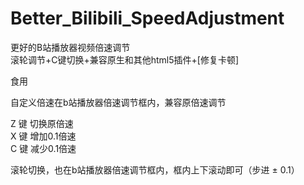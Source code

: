 # Better_Bilibili_SpeedAdjustment
更好的B站播放器视频倍速调节  
滚轮调节+C键切换+兼容原生和其他html5插件+[修复卡顿]  


食用  

自定义倍速在b站播放器倍速调节框内，兼容原倍速调节

Z 键 切换原倍速  
X 键 增加0.1倍速  
C 键 减少0.1倍速  

滚轮切换，也在b站播放器倍速调节框内，框内上下滚动即可（步进 ± 0.1）  
